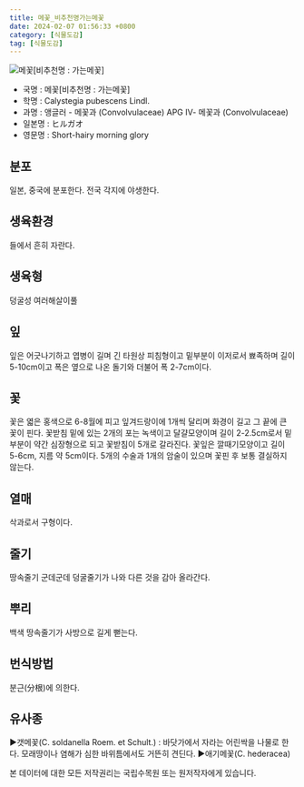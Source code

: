 ```yaml
---
title: 메꽃_비추천명가는메꽃
date: 2024-02-07 01:56:33 +0800
category: [식물도감]
tag: [식물도감]
---
```




![메꽃[비추천명 : 가는메꽃]](/fileUpload/plants/basic/Convolvulaceae/Calystegia/17344/1_th2.JPG)
- 국명 : 메꽃[비추천명 : 가는메꽃]
- 학명 : Calystegia pubescens Lindl.
- 과명 : 앵글러 - 메꽃과 (Convolvulaceae) APG Ⅳ- 메꽃과 (Convolvulaceae)
- 일본명 : ヒルガオ
- 영문명 : Short-hairy morning glory


## 분포
일본, 중국에 분포한다.전국 각지에 야생한다.
## 생육환경
들에서 흔히 자란다.
## 생육형
덩굴성 여러해살이풀
## 잎
잎은 어긋나기하고 엽병이 길며 긴 타원상 피침형이고 밑부분이 이저로서 뾰족하며 길이 5-10cm이고 폭은 옆으로 나온 돌기와 더불어 폭 2-7cm이다.
## 꽃
꽃은 엷은 홍색으로 6-8월에 피고 잎겨드랑이에 1개씩 달리며 화경이 길고 그 끝에 큰 꽃이 핀다. 꽃받침 밑에 있는 2개의 포는 녹색이고 달걀모양이며 길이 2-2.5cm로서 밑부분이 약간 심장형으로 되고 꽃받침이 5개로 갈라진다. 꽃잎은 깔때기모양이고 길이 5-6cm, 지름 약 5cm이다. 5개의 수술과 1개의 암술이 있으며 꽃핀 후 보통 결실하지 않는다.
## 열매
삭과로서 구형이다.
## 줄기
땅속줄기 군데군데 덩굴줄기가 나와 다른 것을 감아 올라간다.
## 뿌리
백색 땅속줄기가 사방으로 길게 뻗는다.
## 번식방법
분근(分根)에 의한다.
## 유사종
▶갯메꽃(C. soldanella Roem. et Schult.)  : 바닷가에서 자라는 어린싹을 나물로 한다. 모래땅이나 염해가 심한 바위틈에서도 거뜬히 견딘다.▶애기메꽃(C. hederacea)






본 데이터에 대한 모든 저작권리는 국립수목원 또는 원저작자에게 있습니다.

